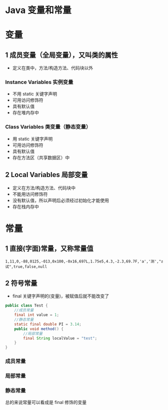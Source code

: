 # Java 变量和常量

# 变量

## 1 成员变量（全局变量），又叫类的属性
- 定义在类中，方法/构造方法、代码块以外

### Instance Variables 实例变量
- 不用 static 关键字声明
- 可用访问修饰符
- 具有默认值
- 存在堆内存中

### Class Variables 类变量（静态变量）

- 用 static 关键字声明
- 可用访问修饰符
- 具有默认值
- 存在方法区（共享数据区）中

## 2 Local Variables 局部变量

- 定义在方法/构造方法、代码块中
- 不能用访问修饰符
- 没有默认值，所以声明后必须经过初始化才能使用
- 存在栈内存中




# 常量

## 1 直接(字面)常量，又称常量值

```
1,11,0,-88,0125,-013,0x100,-0x16,697L,1.75e5,4.3,-2.3,69.7F,'a','测',"a","abc","测试",true,false,null
```


## 2 符号常量

- final 关键字声明的(变量)，被赋值后就不能改变了

```java
public class Test {
    //成员常量
    final int value = 1;
    //静态常量
    static final double PI = 3.14;
    public void method() {
        //局部常量
        final String localValue = "test";
    }
}
```

### 成员常量

### 局部常量

### 静态常量


总的来说常量可以看成是 final 修饰的变量

